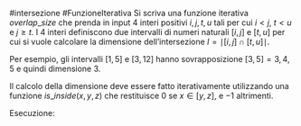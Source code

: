 #intersezione #FunzioneIterativa 
Si scriva una funzione iterativa $overlap\_size$ che prenda in input 4 interi positivi $i, j, t, u$ tali per cui $i < j$, $t < u$ e $j \ge t$.
I 4 interi definiscono due intervalli di numeri naturali
$[i, j]$ e $[t, u]$ per cui si vuole calcolare la dimensione dell’intersezione $I = \mid[i, j] \cap [t, u]\mid$.

Per esempio, gli intervalli $[1, 5]$ e $[3, 12]$ hanno sovrapposizione $[3, 5] = {3, 4, 5}$ e quindi dimensione $3$.

Il calcolo della dimensione deve essere fatto iterativamente utilizzando una funzione $is\_inside(x, y, z)$ che restituisce $0$ se $x \in [y, z]$, e $−1$ altrimenti.

Esecuzione:
